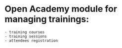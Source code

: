 # Open Academy module for managing trainings:
    - training courses
    - training sessions
    - attendees registration
